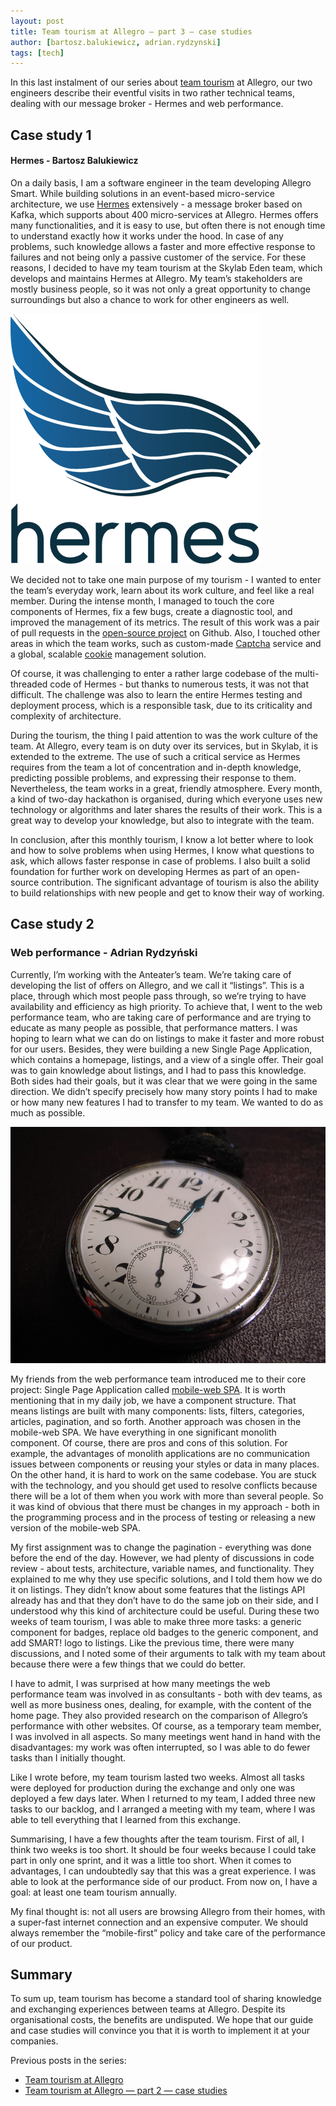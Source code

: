 ```yaml
---
layout: post
title: Team tourism at Allegro — part 3 — case studies
author: [bartosz.balukiewicz, adrian.rydzynski]
tags: [tech]
---
```


In this last instalment of our series about [team tourism](/2019/09/team-tourism-at-allegro.html) at Allegro,
our two engineers describe their eventful visits in two rather technical teams, dealing with our message broker - Hermes
and web performance.

## Case study 1
####  Hermes - Bartosz Balukiewicz
On a daily basis, I am a software engineer in the team developing Allegro Smart. While building solutions in an
event-based micro-service architecture, we use [Hermes](/2019/05/hermes-1-0-released.html)
extensively -  a message broker based on Kafka, which supports about 400 micro-services at Allegro. Hermes offers many
functionalities, and it is easy to use, but often there is not enough time to understand exactly how it works under the
hood. In case of any problems, such knowledge allows a faster and more effective response to failures and not being only a
passive customer of the service. For these reasons, I decided to have my team tourism at the Skylab Eden team, which
develops and maintains Hermes at Allegro. My team’s stakeholders are mostly business people, so it was not only a great
opportunity to change surroundings but also a chance to work for other engineers as well.

<img alt="hermes" src="/img/articles/2019-10-28-team-tourism-case-studies-2/hermes-logo.jpg" />

We decided not to take one main purpose of my tourism - I wanted to enter the team’s everyday work, learn about its work
culture, and feel like a real member.  During the intense month, I managed to touch the core components of Hermes, fix a few
bugs, create a diagnostic tool, and improved the management of its metrics. The result of this work was a pair of pull
requests in the [open-source project](https://github.com/allegro/hermes) on Github. Also, I touched other areas in which
the team works, such as custom-made [Captcha](https://en.wikipedia.org/wiki/CAPTCHA) service and a global,
scalable [cookie](https://en.wikipedia.org/wiki/HTTP_cookie) management solution.

Of course, it was challenging to enter a rather large codebase of the multi-threaded code of Hermes - but thanks to
numerous tests, it was not that difficult. The challenge was also to learn the entire Hermes testing and deployment
process, which is a responsible task, due to its criticality and complexity of architecture.

During the tourism, the thing I paid attention to was the work culture of the team. At Allegro, every team is on duty
over its services, but in Skylab, it is extended to the extreme. The use of such a critical service as Hermes requires
from the team a lot of concentration and in-depth knowledge, predicting possible problems, and expressing their response to
them. Nevertheless, the team works in a great, friendly atmosphere. Every month, a kind of two-day hackathon is
organised, during which everyone uses new technology or algorithms and later shares the results of their work. This is a
great way to develop your knowledge, but also to integrate with the team.

In conclusion, after this monthly tourism, I know a lot better where to look and how to solve problems when using Hermes,
I know what questions to ask, which allows faster response in case of problems. I also built a solid foundation for
further work on developing Hermes as part of an open-source contribution. The significant advantage of tourism is also the
ability to build relationships with new people and get to know their way of working.

## Case study 2
### Web performance - Adrian Rydzyński
Currently, I’m working with the Anteater’s team. We’re taking care of developing the list of offers on Allegro, and we
call it “listings”. This is a place, through which most people pass through, so we’re trying to have availability and
efficiency as high priority. To achieve that, I went to the web performance team, who are taking care of performance and
 are trying to educate as many people as possible, that performance matters. I was hoping to learn what we can do on listings to
make it faster and more robust for our users. Besides, they were building a new Single Page Application, which
contains a homepage, listings, and a view of a single offer. Their goal was to gain knowledge about listings, and I had to
pass this knowledge. Both sides had their goals, but it was clear that we were going in the same direction. We didn’t
specify precisely how many story points I had to make or how many new features I had to transfer to my team. We wanted to
do as much as possible.

<img alt="webperf" src="/img/articles/2019-10-28-team-tourism-case-studies-2/webperf.jpg" />

My friends from the web performance team introduced me to their core project: Single Page Application called
[mobile-web SPA](https://en.wikipedia.org/wiki/Single-page_application). It is worth mentioning that in my daily job,
we have a component structure. That means listings are built with many components: lists, filters, categories, articles,
pagination, and so forth. Another approach was chosen in the mobile-web SPA. We have everything in one
significant monolith component. Of course, there are pros and cons of this solution. For example, the advantages of monolith
applications are no communication issues between components or reusing your styles or data in many places. On the other
hand, it is hard to work on the same codebase. You are stuck with the technology, and you should get used to resolve
conflicts because there will be a lot of them when you work with more than several people. So it was kind of obvious
that there must be changes in my approach - both in the programming process and in the process of testing or releasing a
new version of the mobile-web SPA.

My first assignment was to change the pagination - everything was done before the end of the day. However, we had plenty
of discussions in code review - about tests, architecture, variable names, and functionality. They explained to me why
they use specific solutions, and I told them how we do it on listings. They didn’t know about some features that the
listings API already has and that they don’t have to do the same job on their side, and I understood why this kind of
architecture could be useful. During these two weeks of team tourism, I was able to make three more tasks: a generic component
for badges, replace old badges to the generic component, and add SMART! logo to listings. Like the previous time, there
were many discussions, and I noted some of their arguments to talk with my team about because there were a few things
that we could do better.

I have to admit, I was surprised at how many meetings the web performance team was involved in as consultants - both with dev
teams, as well as more business ones, dealing, for example, with the content of the home page. They also provided
research on the comparison of Allegro’s performance with other websites. Of course, as a temporary team member, I was
involved in all aspects. So many meetings went hand in hand with the disadvantages: my work was often interrupted, so I
was able to do fewer tasks than I initially thought.

Like I wrote before, my team tourism lasted two weeks. Almost all tasks were deployed for production during the exchange
and only one was deployed a few days later. When I returned to my team, I added three new tasks to our backlog,
and I arranged a meeting with my team, where I was able to tell everything that I learned from this exchange.

Summarising, I have a few thoughts after the team tourism. First of all, I think two weeks is too short. It should be four weeks
because I could take part in only one sprint, and it was a little too short. When it comes to advantages, I can undoubtedly
say that this was a great experience. I was able to look at the performance side of our product. From now on,
I have a goal: at least one team tourism annually.

My final thought is: not all users are browsing Allegro from their homes, with a super-fast internet connection and an
expensive computer. We should always remember the “mobile-first” policy and take care of the performance of our
product.

## Summary
To sum up, team tourism has become a standard tool of sharing knowledge and exchanging experiences between teams at Allegro.
Despite its organisational costs, the benefits are undisputed. We hope that our guide and case studies will convince
you that it is worth to implement it at your companies.

Previous posts in the series:
* [Team tourism at Allegro](/2019/09/team-tourism-at-allegro.html)
* [Team tourism at Allegro — part 2 — case studies](/2019/10/team-tourism-case-studies-1.html)
<style type="text/css">.post img{margin: 0 auto;display: block;}</style>
